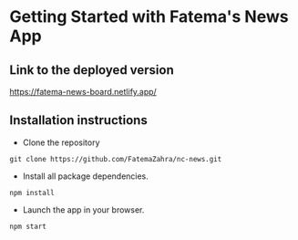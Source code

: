 # Getting Started with Fatema's News App

## Link to the deployed version

https://fatema-news-board.netlify.app/

## Installation instructions

- Clone the repository

`git clone https://github.com/FatemaZahra/nc-news.git`

- Install all package dependencies.

`npm install`

- Launch the app in your browser.

`npm start`
